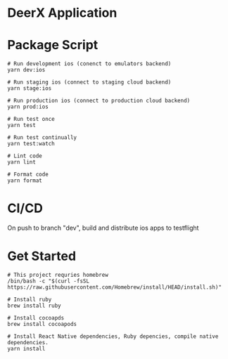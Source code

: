 # DeerX Application

# Package Script

```
# Run development ios (conenct to emulators backend)
yarn dev:ios

# Run staging ios (connect to staging cloud backend)
yarn stage:ios

# Run production ios (connect to production cloud backend)
yarn prod:ios

# Run test once
yarn test

# Run test continually
yarn test:watch

# Lint code
yarn lint

# Format code
yarn format
```

# CI/CD

On push to branch "dev", build and distribute ios apps to testflight

# Get Started

```
# This project requries homebrew
/bin/bash -c "$(curl -fsSL https://raw.githubusercontent.com/Homebrew/install/HEAD/install.sh)"

# Install ruby
brew install ruby

# Install cocoapds
brew install cocoapods

# Install React Native dependencies, Ruby depencies, compile native dependencies.
yarn install
```
